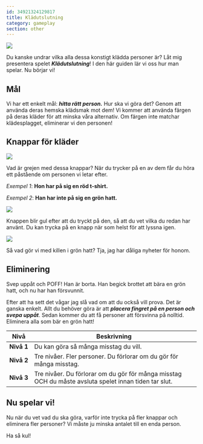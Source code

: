 ```yaml
---
id: 34921324129817
title: Klädutslutning
category: gameplay
section: other
---
```

![](https://help.studycat.com/hc/article_attachments/34921324100889)

Du kanske undrar vilka alla dessa konstigt klädda personer är? Låt mig presentera spelet ***Klädutslutning***! I den här guiden lär vi oss hur man spelar. Nu börjar vi!

## Mål 

Vi har ett enkelt mål: ***hitta rätt person.*** Hur ska vi göra det? Genom att använda deras hemska klädsmak mot dem! Vi kommer att använda färgen på deras kläder för att minska våra alternativ. Om färgen inte matchar klädesplagget, eliminerar vi den personen!

## Knappar för kläder

**![](https://help.studycat.com/hc/article_attachments/34921310348441)**

Vad är grejen med dessa knappar? När du trycker på en av dem får du höra ett påstående om personen vi letar efter.

*Exempel 1*: **Hon har på sig en röd t-shirt.**

*Exempel 2*: **Han har inte på sig en grön hatt.**

![](https://help.studycat.com/hc/article_attachments/34921324104985)  

Knappen blir gul efter att du tryckt på den, så att du vet vilka du redan har använt. Du kan trycka på en knapp när som helst för att lyssna igen.

![](https://help.studycat.com/hc/article_attachments/34921324114329)

Så vad gör vi med killen i grön hatt? Tja, jag har dåliga nyheter för honom.

## Eliminering

Svep uppåt och POFF! Han är borta. Han begick brottet att bära en grön hatt, och nu har han försvunnit.

Efter att ha sett det vågar jag slå vad om att du också vill prova. Det är ganska enkelt. Allt du behöver göra är att ***placera fingret på en person och svepa uppåt***. Sedan kommer du att få personer att försvinna på nolltid. Eliminera alla som bär en grön hatt!

| Nivå | Beskrivning |
| --- | --- |
| **Nivå&nbsp;1** | Du kan göra så många misstag du vill. |
| **Nivå&nbsp;2** | Tre nivåer. Fler personer. Du förlorar om du gör för många misstag. |
| **Nivå&nbsp;3** | Tre nivåer. Du förlorar om du gör för många misstag OCH du måste avsluta spelet innan tiden tar slut. |

## Nu spelar vi!

Nu när du vet vad du ska göra, varför inte trycka på fler knappar och eliminera fler personer? Vi måste ju minska antalet till en enda person.

Ha så kul!

